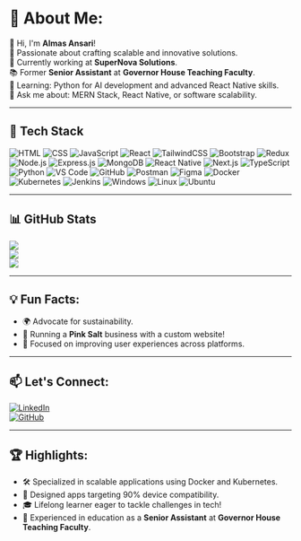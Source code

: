 # 💫 About Me:
👋 Hi, I'm **Almas Ansari**!  
🌟 Passionate about crafting scalable and innovative solutions.  
💼 Currently working at **SuperNova Solutions**.  
📚 Former **Senior Assistant** at **Governor House Teaching Faculty**.  
🌱 Learning: Python for AI development and advanced React Native skills.  
💬 Ask me about: MERN Stack, React Native, or software scalability.  

---

## 🚀 Tech Stack
![HTML](https://img.shields.io/badge/HTML5-E34F26?style=for-the-badge&logo=html5&logoColor=white)
![CSS](https://img.shields.io/badge/CSS3-1572B6?style=for-the-badge&logo=css3&logoColor=white)
![JavaScript](https://img.shields.io/badge/JavaScript-F7DF1E?style=for-the-badge&logo=javascript&logoColor=black)
![React](https://img.shields.io/badge/React-61DAFB?style=for-the-badge&logo=react&logoColor=black)
![TailwindCSS](https://img.shields.io/badge/TailwindCSS-06B6D4?style=for-the-badge&logo=tailwindcss&logoColor=white)
![Bootstrap](https://img.shields.io/badge/Bootstrap-7952B3?style=for-the-badge&logo=bootstrap&logoColor=white)
![Redux](https://img.shields.io/badge/Redux-764ABC?style=for-the-badge&logo=redux&logoColor=white)
![Node.js](https://img.shields.io/badge/Node.js-339933?style=for-the-badge&logo=nodedotjs&logoColor=white)
![Express.js](https://img.shields.io/badge/Express.js-404D59?style=for-the-badge)
![MongoDB](https://img.shields.io/badge/MongoDB-47A248?style=for-the-badge&logo=mongodb&logoColor=white)
![React Native](https://img.shields.io/badge/React%20Native-61DAFB?style=for-the-badge&logo=react&logoColor=black)
![Next.js](https://img.shields.io/badge/Next.js-000000?style=for-the-badge&logo=nextdotjs&logoColor=white)
![TypeScript](https://img.shields.io/badge/TypeScript-3178C6?style=for-the-badge&logo=typescript&logoColor=white)
![Python](https://img.shields.io/badge/Python-3776AB?style=for-the-badge&logo=python&logoColor=white)
![VS Code](https://img.shields.io/badge/VS%20Code-007ACC?style=for-the-badge&logo=visual-studio-code&logoColor=white)
![GitHub](https://img.shields.io/badge/GitHub-181717?style=for-the-badge&logo=github&logoColor=white)
![Postman](https://img.shields.io/badge/Postman-FF6C37?style=for-the-badge&logo=postman&logoColor=white)
![Figma](https://img.shields.io/badge/Figma-F24E1E?style=for-the-badge&logo=figma&logoColor=white)
![Docker](https://img.shields.io/badge/Docker-2496ED?style=for-the-badge&logo=docker&logoColor=white)
![Kubernetes](https://img.shields.io/badge/Kubernetes-326CE5?style=for-the-badge&logo=kubernetes&logoColor=white)
![Jenkins](https://img.shields.io/badge/Jenkins-D24939?style=for-the-badge&logo=jenkins&logoColor=white)
![Windows](https://img.shields.io/badge/Windows-0078D6?style=for-the-badge&logo=windows&logoColor=white)
![Linux](https://img.shields.io/badge/Linux-FCC624?style=for-the-badge&logo=linux&logoColor=black)
![Ubuntu](https://img.shields.io/badge/Ubuntu-E95420?style=for-the-badge&logo=ubuntu&logoColor=white)


---

## 📊 GitHub Stats
![](https://github-readme-stats.vercel.app/api?username=almasansari16&theme=dark&hide_border=false&include_all_commits=true&count_private=true)  
![](https://github-readme-streak-stats.herokuapp.com/?user=almasansari16&theme=dark&hide_border=false)  
![](https://github-readme-stats.vercel.app/api/top-langs/?username=almasansari16&theme=dark&hide_border=false&include_all_commits=true&count_private=true&layout=compact)

---

## 💡 Fun Facts:
- 🌍 Advocate for sustainability.
- 🧂 Running a **Pink Salt** business with a custom website!
- 🎯 Focused on improving user experiences across platforms.

---

## 📫 Let's Connect:
[![LinkedIn](https://img.shields.io/badge/LinkedIn-0077B5?style=for-the-badge&logo=linkedin&logoColor=white)](https://www.linkedin.com/in/almas-usman/)  
[![GitHub](https://img.shields.io/badge/GitHub-181717?style=for-the-badge&logo=github&logoColor=white)](https://github.com/almasansari16)

---

## 🏆 Highlights:
- 🛠️ Specialized in scalable applications using Docker and Kubernetes.
- 🚀 Designed apps targeting 90% device compatibility.
- 🎓 Lifelong learner eager to tackle challenges in tech!
- 🏫 Experienced in education as a **Senior Assistant** at **Governor House Teaching Faculty**.
